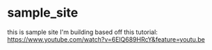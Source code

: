 # sample_site

this is sample site I'm building based off this tutorial: https://www.youtube.com/watch?v=6ElQ689HRcY&feature=youtu.be
